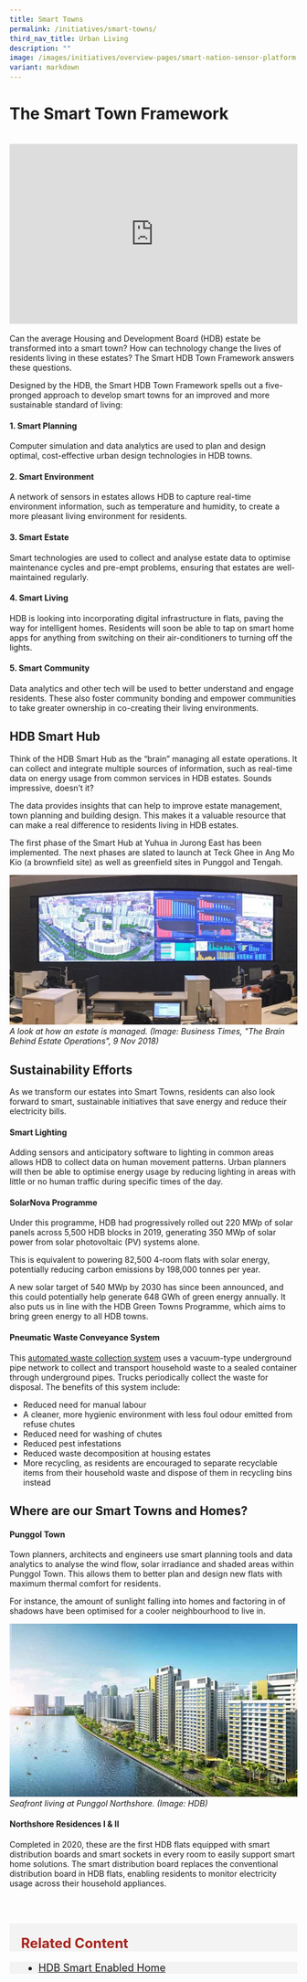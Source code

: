 ```yaml
---
title: Smart Towns
permalink: /initiatives/smart-towns/
third_nav_title: Urban Living
description: ""
image: /images/initiatives/overview-pages/smart-nation-sensor-platform.png
variant: markdown
---
```

# The Smart Town Framework
<br>

<iframe width="100%" height="315" src="https://www.youtube.com/embed/nvEQE84SK1g" frameborder="0" allow="accelerometer; autoplay; clipboard-write; encrypted-media; gyroscope; picture-in-picture" allowfullscreen=""></iframe>

Can the average Housing and Development Board (HDB) estate be transformed into a smart town? How can technology change the lives of residents living in these estates? The Smart HDB Town Framework answers these questions.

Designed by the HDB, the Smart HDB Town Framework spells out a five-pronged approach to develop smart towns for an improved and more sustainable standard of living:

#### 1. Smart Planning

Computer simulation and data analytics are used to plan and design optimal, cost-effective urban design technologies in HDB towns.

#### 2. Smart Environment

A network of sensors in estates allows HDB to capture real-time environment information, such as temperature and humidity, to create a more pleasant living environment for residents.

#### 3. Smart Estate

Smart technologies are used to collect and analyse estate data to optimise maintenance cycles and pre-empt problems, ensuring that estates are well-maintained regularly.

#### 4. Smart Living

HDB is looking into incorporating digital infrastructure in flats, paving the way for intelligent homes. Residents will soon be able to tap on smart home apps for anything from switching on their air-conditioners to turning off the lights.

#### 5. Smart Community

Data analytics and other tech will be used to better understand and engage residents. These also foster community bonding and empower communities to take greater ownership in co-creating their living environments.

## HDB Smart Hub

Think of the HDB Smart Hub as the “brain” managing all estate operations. It can collect and integrate multiple sources of information, such as real-time data on energy usage from common services in HDB estates. Sounds impressive, doesn’t it?

The data provides insights that can help to improve estate management, town planning and building design. This makes it a valuable resource that can make a real difference to residents living in HDB estates.

The first phase of the Smart Hub at Yuhua in Jurong East has been implemented. The next phases are slated to launch at Teck Ghee in Ang Mo Kio (a brownfield site) as well as greenfield sites in Punggol and Tengah.

![Peek into the estate operations](/images/initiatives/estate-operations.jpeg)
*A look at how an estate is  managed.  (Image: Business Times, "The Brain Behind Estate Operations", 9 Nov 2018)*

## Sustainability Efforts

As we transform our estates into Smart Towns, residents can also look forward to smart, sustainable initiatives that save energy and reduce their electricity bills.

#### Smart Lighting

Adding sensors and anticipatory software to lighting in common areas allows HDB to collect data on human movement patterns. Urban planners will then be able to optimise energy usage by reducing lighting in areas with little or no human traffic during specific times of the day.

#### SolarNova Programme

Under this programme, HDB had progressively rolled out 220 MWp of solar panels across 5,500 HDB blocks in 2019, generating 350 MWp of solar power from solar photovoltaic (PV) systems alone.

This is equivalent to powering 82,500 4-room flats with solar energy, potentially reducing carbon emissions by 198,000 tonnes per year.

A new solar target of 540 MWp by 2030 has since been announced, and this could potentially help generate 648 GWh of green energy annually. It also puts us in line with the HDB Green Towns Programme, which aims to bring green energy to all HDB towns.

#### Pneumatic Waste Conveyance System

This <a href="https://www.hdb.gov.sg/about-us/our-role/smart-and-sustainable-living/hdb-greenprint/waste-management" target="_blank">automated waste collection system</a> uses a vacuum-type underground pipe network to collect and transport household waste to a sealed container through underground pipes. Trucks periodically collect the waste for disposal. The benefits of this system include:

* Reduced need for manual labour
* A cleaner, more hygienic environment with less foul odour emitted from refuse chutes
* Reduced need for washing of chutes
* Reduced pest infestations
* Reduced waste decomposition at housing estates
* More recycling, as residents are encouraged to separate recyclable items from their household waste and dispose of them in recycling bins instead

## Where are our Smart Towns and Homes?

#### Punggol Town

Town planners, architects and engineers use smart planning tools and data analytics to analyse the wind flow, solar irradiance and shaded areas within Punggol Town. This allows them to better plan and design new flats with maximum thermal comfort for residents.

For instance, the amount of sunlight falling into homes and factoring in of shadows have been optimised for a cooler neighbourhood to live in.

![Punggol Northshore Seafront Living](/images/initiatives/smart-nation-punggol-northshore.jpg)
*Seafront living at Punggol Northshore. (Image: HDB)*

#### Northshore Residences I &amp; II

Completed in 2020, these are the first HDB flats equipped with smart distribution boards and smart sockets in every room to easily support smart home solutions. The smart distribution board replaces the conventional distribution board in HDB flats, enabling residents to monitor electricity usage across their household appliances.

<br><br>

<div class="row" style="font-size:24px; font-weight: 700; color: #a6221c; background-color: #f3f3f3; padding: 20px 0px 0px 20px;"> Related Content</div>

<div class="row" style="font-size:18px ;background-color: #f3f3f3; padding: 0px 25px 0px 20px;">
	<ul>
		<li><a href="https://www.hdb.gov.sg/about-us/our-role/smart-and-sustainable-living/smart-hdb-town-page/hdb-smart-home-exhibition" target="_blank">HDB Smart Enabled Home</a></li>
</ul></div>